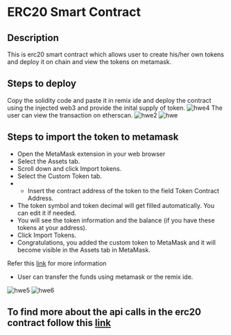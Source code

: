 # ERC20 Smart Contract
## Description
This is erc20 smart contract which allows user to create his/her own tokens and deploy it on chain and view the tokens on metamask.

## Steps to deploy

Copy the solidity code and paste it in remix ide and deploy the contract using the injected web3 and provide the inital supply of token.
![hwe4](https://user-images.githubusercontent.com/57311800/194626397-74005baa-3be1-4cf6-bb60-6526d44c1f0f.jpg)
The user can view the transaction on etherscan.
![hwe2](https://user-images.githubusercontent.com/57311800/194626394-7785c51d-19fd-473c-a988-a861286f0409.jpg)
![hwe](https://user-images.githubusercontent.com/57311800/194626383-d6aa20bf-f7e6-4cae-8803-1efa79814878.jpg)

## Steps to import the token to metamask
- Open the MetaMask extension in your web browser
- Select the Assets tab.
- Scroll down and click Import tokens.
- Select the Custom Token tab.
- - Insert the contract address of the token to the field Token Contract Address. 
- The token symbol and token decimal will get filled automatically. You can edit it if needed.
- You will see the token information and the balance (if you have these tokens at your address).
- Click Import Tokens. 
- Congratulations, you added the custom token to MetaMask and it will become visible in the Assets tab in MetaMask.

Refer this [link](https://support.ledger.com/hc/en-us/articles/6375103346077-Add-custom-tokens-to-MetaMask?docs=true) for more information


- User can transfer the funds using metamask or the remix ide.

![hwe5](https://user-images.githubusercontent.com/57311800/194626398-3f287978-085e-48e1-893d-9910cd8f7b50.jpg)
![hwe6](https://user-images.githubusercontent.com/57311800/194626404-c6dbb545-c71a-4d9a-9c75-dd3a3bdd64c7.jpg)

## To find more about the api calls in the erc20 contract follow this [link](https://docs.openzeppelin.com/contracts/4.x/api/token/erc20)
